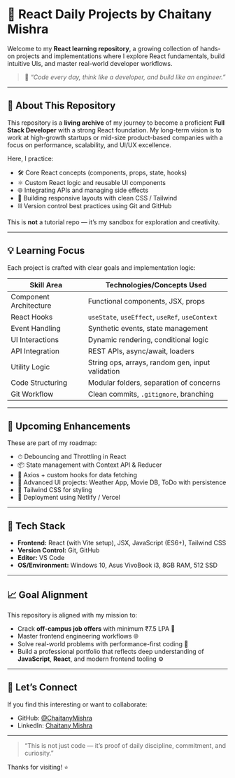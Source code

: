# 🚀 React Daily Projects by Chaitany Mishra

Welcome to my **React learning repository**, a growing collection of hands-on projects and implementations where I explore React fundamentals, build intuitive UIs, and master real-world developer workflows.

> 🧠 *“Code every day, think like a developer, and build like an engineer.”*

---

## 📘 About This Repository

This repository is a **living archive** of my journey to become a proficient **Full Stack Developer** with a strong React foundation. My long-term vision is to work at high-growth startups or mid-size product-based companies with a focus on performance, scalability, and UI/UX excellence.

Here, I practice:

* 🛠️ Core React concepts (components, props, state, hooks)
* ⚛️ Custom React logic and reusable UI components
* 🌐 Integrating APIs and managing side effects
* 🧱 Building responsive layouts with clean CSS / Tailwind
* ⛓️ Version control best practices using Git and GitHub

This is **not** a tutorial repo — it’s my sandbox for exploration and creativity.

---

## 💡 Learning Focus

Each project is crafted with clear goals and implementation logic:

| Skill Area             | Technologies/Concepts Used                       |
| ---------------------- | ------------------------------------------------ |
| Component Architecture | Functional components, JSX, props                |
| React Hooks            | `useState`, `useEffect`, `useRef`, `useContext`  |
| Event Handling         | Synthetic events, state management               |
| UI Interactions        | Dynamic rendering, conditional logic             |
| API Integration        | REST APIs, async/await, loaders                  |
| Utility Logic          | String ops, arrays, random gen, input validation |
| Code Structuring       | Modular folders, separation of concerns          |
| Git Workflow           | Clean commits, `.gitignore`, branching           |

---

## 🔭 Upcoming Enhancements

These are part of my roadmap:

* ⏱ Debouncing and Throttling in React
* 📦 State management with Context API & Reducer
* 📡 Axios + custom hooks for data fetching
* 🎨 Advanced UI projects: Weather App, Movie DB, ToDo with persistence
* 🌈 Tailwind CSS for styling
* 📁 Deployment using Netlify / Vercel

---

## 🧰 Tech Stack

* **Frontend:** React (with Vite setup), JSX, JavaScript (ES6+), Tailwind CSS
* **Version Control:** Git, GitHub
* **Editor:** VS Code
* **OS/Environment:** Windows 10, Asus VivoBook i3, 8GB RAM, 512 SSD

---

## 📈 Goal Alignment

This repository is aligned with my mission to:

* Crack **off-campus job offers** with minimum ₹7.5 LPA 💸
* Master frontend engineering workflows 🌐
* Solve real-world problems with performance-first coding 🧮
* Build a professional portfolio that reflects deep understanding of **JavaScript**, **React**, and modern frontend tooling ⚙️

---

## 🙌 Let’s Connect

If you find this interesting or want to collaborate:

* GitHub: [@ChaitanyMishra](https://github.com/ChaitanyMishra)
* LinkedIn: [Chaitany Mishra](https://www.linkedin.com/in/chaitany-dev-hash/)

---

> “This is not just code — it’s proof of daily discipline, commitment, and curiosity.”

Thanks for visiting! ⭐
